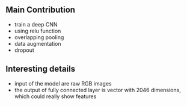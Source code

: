 ## Main Contribution
- train a deep CNN
- using relu function
- overlapping pooling
- data augmentation
- dropout
## Interesting details
- input of the model are raw RGB images
-  the output of fully connected layer is vector with 2046 dimensions, which could really show features